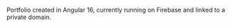 Portfolio created in Angular 16, currently running on Firebase and linked to a private domain.






